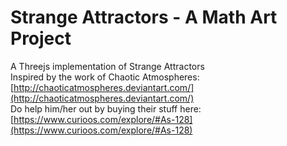 # Strange Attractors - A Math Art Project

A Threejs implementation of Strange Attractors  
Inspired by the work of Chaotic Atmospheres: [http://chaoticatmospheres.deviantart.com/](http://chaoticatmospheres.deviantart.com/)  
Do help him/her out by buying their stuff here: [https://www.curioos.com/explore/#As-128](https://www.curioos.com/explore/#As-128)  
